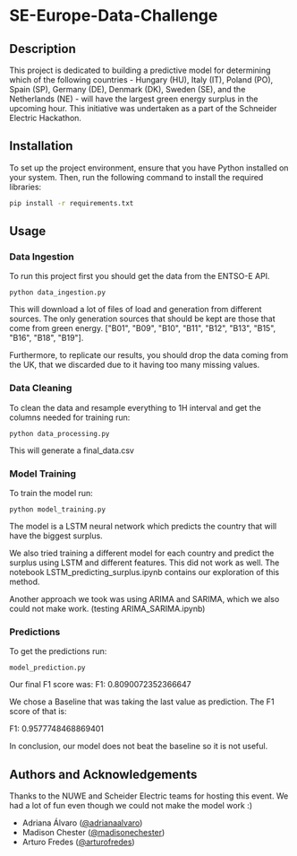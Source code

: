 # SE-Europe-Data-Challenge
## Description
This project is dedicated to building a predictive model for determining which of the following countries - Hungary (HU), Italy (IT), Poland (PO), Spain (SP), Germany (DE), Denmark (DK), Sweden (SE), and the Netherlands (NE) - will have the largest green energy surplus in the upcoming hour. This initiative was undertaken as a part of the Schneider Electric Hackathon.

## Installation
To set up the project environment, ensure that you have Python installed on your system. Then, run the following command to install the required libraries:

```bash
pip install -r requirements.txt
```

## Usage
### Data Ingestion
To run this project first you should get the data from the ENTSO-E API.
 ```
 python data_ingestion.py
 ``` 

 This will download a lot of files of load and generation from different sources. The only generation sources that should be kept are those that come from green energy.
 ["B01", "B09", "B10", "B11", "B12", "B13", "B15", "B16", "B18", "B19"].

 Furthermore, to replicate our results, you should drop the data coming from the UK, that we discarded due to it having too many missing values.


 ### Data Cleaning
 To clean the data and resample everything to 1H interval and get the columns needed for training run:

 ```
 python data_processing.py
 ```

This will generate a final_data.csv

### Model Training
To train the model run:
```
python model_training.py
```

The model is a LSTM neural network which predicts the country that will have the biggest surplus.

We also tried training a different model for each country and predict the surplus using LSTM and different features. This did not work as well. The notebook LSTM_predicting_surplus.ipynb contains our exploration of this method.

Another approach we took was using ARIMA and SARIMA, which we also could not make work. (testing ARIMA_SARIMA.ipynb)
### Predictions

To get the predictions run:
```
model_prediction.py
```

Our final F1 score was: F1:  0.8090072352366647

We chose a Baseline that was taking the last value as prediction. The F1 score of that is:

F1:  0.9577748468869401

In conclusion, our model does not beat the baseline so it is not useful.
## Authors and Acknowledgements

Thanks to the NUWE and Scheider Electric teams for hosting this event. We had a lot of fun even though we could not make the model work :)

- Adriana Álvaro ([@adrianaalvaro](https://github.com/adrianaalvaro))
- Madison Chester ([@madisonechester](https://github.com/madisonechester))
- Arturo Fredes ([@arturofredes](https://github.com/arturofredes))
